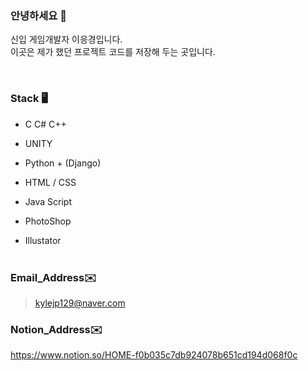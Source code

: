 ### 안녕하세요 👋 

신입 게임개발자 이응경입니다.<br>
이곳은 제가 했던 프로젝트 코드를 저장해 두는 곳입니다. <br>

<br>

### Stack 🖥

- C  C# C++
- UNITY

- Python + (Django)
- HTML / CSS
- Java Script

- PhotoShop
- Illustator
<br><br>
### Email_Address✉️

>kylejp129@naver.com

### Notion_Address✉️
https://www.notion.so/HOME-f0b035c7db924078b651cd194d068f0c

